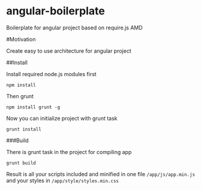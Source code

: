 angular-boilerplate
===================

Boilerplate for angular project based on require.js AMD

#Motivation

Create easy to use architecture for angular project

##Install

Install required node.js modules first

    npm install

Then grunt

    npm install grunt -g

Now you can initialize project with grunt task

    grunt install

###Build

There is grunt task in the project for compiling app

    grunt build

Result is all your scripts included and minified in one file `/app/js/app.min.js` and your styles in `/app/style/styles.min.css`



